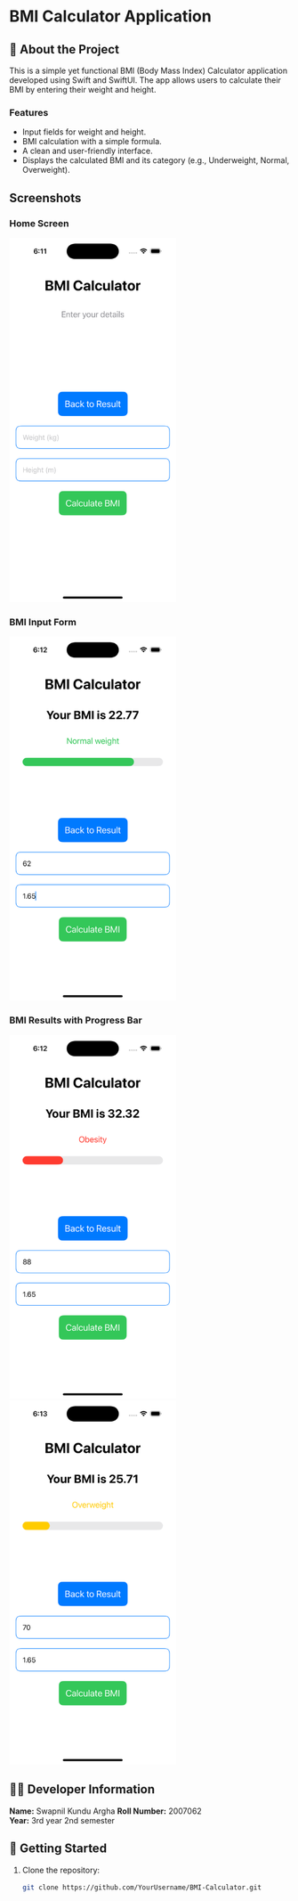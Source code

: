 # BMI Calculator Application  

## 📄 About the Project  
This is a simple yet functional BMI (Body Mass Index) Calculator application developed using Swift and SwiftUI. The app allows users to calculate their BMI by entering their weight and height.  

### Features  
- Input fields for weight and height.  
- BMI calculation with a simple formula.  
- A clean and user-friendly interface.  
- Displays the calculated BMI and its category (e.g., Underweight, Normal, Overweight).  
 
## Screenshots

### Home Screen
<img src="Simulator Screenshot - iPhone 16 Pro - 2024-11-21 at 18.11.36.png" width="300">

### BMI Input Form
<img src="Simulator Screenshot - iPhone 16 Pro - 2024-11-21 at 18.12.04.png" width="300">

### BMI Results with Progress Bar
<img src="Simulator Screenshot - iPhone 16 Pro - 2024-11-21 at 18.12.18.png" width="300">
<img src="Simulator Screenshot - iPhone 16 Pro - 2024-11-21 at 18.13.01.png" width="300">

## 👨‍🎓 Developer Information  
**Name:** Swapnil Kundu Argha
**Roll Number:** 2007062  
**Year:** 3rd year 2nd semester 

## 🚀 Getting Started  
1. Clone the repository:  
   ```bash  
   git clone https://github.com/YourUsername/BMI-Calculator.git  
